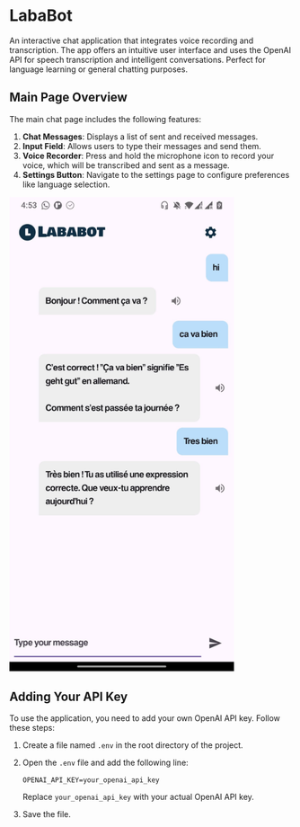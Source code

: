 # LabaBot

An interactive chat application that integrates voice recording and transcription. The app offers an intuitive user interface and uses the OpenAI API for speech transcription and intelligent conversations. Perfect for language learning or general chatting purposes.

## Main Page Overview

The main chat page includes the following features:

1. **Chat Messages**: Displays a list of sent and received messages.
2. **Input Field**: Allows users to type their messages and send them.
3. **Voice Recorder**: Press and hold the microphone icon to record your voice, which will be transcribed and sent as a message.
4. **Settings Button**: Navigate to the settings page to configure preferences like language selection.

<img src="assets/image/screenshot.jpeg" alt="Screenshot of the Chat Page" width="400" />

## Adding Your API Key

To use the application, you need to add your own OpenAI API key. Follow these steps:

1. Create a file named `.env` in the root directory of the project.
2. Open the `.env` file and add the following line:

   ```env
   OPENAI_API_KEY=your_openai_api_key
   ```

   Replace `your_openai_api_key` with your actual OpenAI API key.

3. Save the file.

